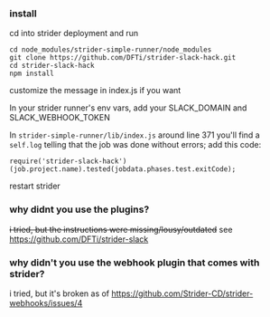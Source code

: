 ### install

cd into strider deployment and run
```
cd node_modules/strider-simple-runner/node_modules
git clone https://github.com/DFTi/strider-slack-hack.git
cd strider-slack-hack
npm install
```

customize the message in index.js if you want

In your strider runner's env vars, add your SLACK_DOMAIN and SLACK_WEBHOOK_TOKEN

In `strider-simple-runner/lib/index.js` around line 371 you'll find a `self.log` telling that the job was done without errors; add this code:

```
require('strider-slack-hack')(job.project.name).tested(jobdata.phases.test.exitCode);
```

restart strider

### why didnt you use the plugins?
~~i tried, but the instructions were missing/lousy/outdated~~ see https://github.com/DFTi/strider-slack

### why didn't you use the webhook plugin that comes with strider?
i tried, but it's broken as of https://github.com/Strider-CD/strider-webhooks/issues/4
